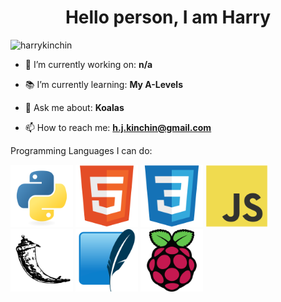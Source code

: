<h1 align="center">Hello person, I am Harry</h1>
<p align="left"> <img src="https://komarev.com/ghpvc/?username=harrykinchin" alt="harrykinchin" /> </p>

- 🔭 I’m currently working on: **n/a**

- 📚 I’m currently learning: **My A-Levels**

- 💬 Ask me about: **Koalas**

- 📫 How to reach me: **h.j.kinchin@gmail.com**

Programming Languages I can do:
<p>
  <img src="https://github.com/devicons/devicon/blob/ca28c779441053191ff11710fe24a9e6c23690d6/icons/python/python-original.svg" alt="Advanced Python" width=100>
  <img src="https://github.com/devicons/devicon/blob/ca28c779441053191ff11710fe24a9e6c23690d6/icons/html5/html5-original.svg" alt="Intermediate HTML" width=100>
  <img src="https://github.com/devicons/devicon/blob/ca28c779441053191ff11710fe24a9e6c23690d6/icons/css3/css3-original.svg" alt="Intermediate CSS" width=100>
  <img src="https://github.com/devicons/devicon/blob/ca28c779441053191ff11710fe24a9e6c23690d6/icons/javascript/javascript-original.svg" alt="Intermediate JS" width=100>
  <img src="https://github.com/devicons/devicon/blob/ca28c779441053191ff11710fe24a9e6c23690d6/icons/flask/flask-original.svg" alt="Intermediate Flask" width=100>
  <img src="https://github.com/devicons/devicon/blob/ca28c779441053191ff11710fe24a9e6c23690d6/icons/sqlite/sqlite-original.svg" alt="Intermediate SQLite" width=100>
  <img src="https://github.com/devicons/devicon/blob/ca28c779441053191ff11710fe24a9e6c23690d6/icons/raspberrypi/raspberrypi-original.svg" alt="Beginner Raspberry Pi" width=100>
</p> 
